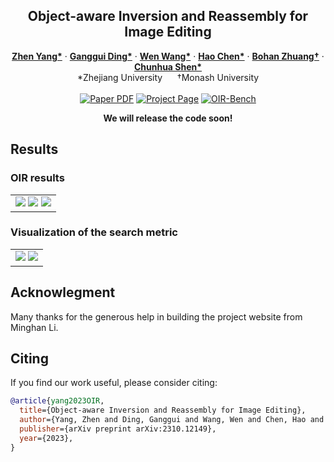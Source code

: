 

<!-- # magic-edit.github.io -->

<p align="center">

  <h2 align="center">Object-aware Inversion and Reassembly for Image Editing</h2>
  <p align="center">
    <a href="https://zhenyangcs.github.io/"><strong>Zhen Yang*</strong></a>
    ·
    <a href="https://github.com/dingangui"><strong>Ganggui Ding*</strong></a>
    ·  
    <a href="https://scholar.google.com/citations?user=1ks0R04AAAAJ&hl=zh-CN"><strong>Wen Wang*</strong></a>
    ·
    <a href="https://scholar.google.com/citations?user=FaOqRpcAAAAJ"><strong>Hao Chen*</strong></a>
    ·
    <a href="https://bohanzhuang.github.io/"><strong>Bohan Zhuang†</strong></a>
    ·
    <a href="https://cshen.github.io/"><strong>Chunhua Shen*</strong></a>
    <br>
    *Zhejiang University&nbsp;&nbsp;&nbsp;&nbsp;&nbsp;&nbsp;†Monash University
    <br>
    </br>
        <a href="https://arxiv.org/abs/2310.12149">
        <img src='https://img.shields.io/badge/arxiv-OIR-blue' alt='Paper PDF'></a>
        <a href="https://aim-uofa.github.io/OIR-Diffusion/">
        <img src='https://img.shields.io/badge/Project-Website-orange' alt='Project Page'></a>
        <a href="https://drive.google.com/file/d/1bGUvLsWbcPqKV171PdBXwFrrksqJ7Q_i/view">
        <img src='https://img.shields.io/badge/Dataset-OIR--Bench-green' alt='OIR-Bench'></a>
  </p>
</p>


<p align="center"><b>We will release the code soon!</b></p>


## Results

### OIR results
<p align="center">
  <table align="center">
    <td>
      <img src="./imgs/OIR_result_1.png"></img>
      <img src="./imgs/OIR_result_2.png"></img>
      <img src="./imgs/OIR_result_3.png"></img>
    </td>
  </table>
</p>

### Visualization of the search metric
<p align="center">
  <table align="center">
    <td>
      <img src="./imgs/search_metric_1.png"></img>
      <img src="./imgs/search_metric_2.png"></img>
    </td>
  </table>
</p>



## Acknowlegment
Many thanks for the generous help in building the project website from Minghan Li.

## Citing
If you find our work useful, please consider citing:


```BibTeX
@article{yang2023OIR,
  title={Object-aware Inversion and Reassembly for Image Editing},
  author={Yang, Zhen and Ding, Ganggui and Wang, Wen and Chen, Hao and Zhuang, Bohan and Shen, Chunhua},
  publisher={arXiv preprint arXiv:2310.12149},
  year={2023},
}
```

